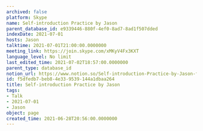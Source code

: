 ```yaml
---
archived: false
platform: Skype
name: Self-introduction Practice by Jason
parent_database_id: e9339446-880f-4ef0-8ad7-8ad1f507dded
indexDate: 2021-07-01
hosts: Jason
talktime: 2021-07-01T21:00:00.0000000
meeting_link: https://join.skype.com/xMKyV4Fx3KXT
language_level: No limit
last_edited_time: 2021-07-02T18:57:00.0000000
parent_type: database_id
notion_url: https://www.notion.so/Self-introduction-Practice-by-Jason-f5dfedb7beb84e339539144a1dbaa264
id: f5dfedb7-beb8-4e33-9539-144a1dbaa264
title: Self-introduction Practice by Jason
tags:
- Talk
- 2021-07-01
- Jason
object: page
created_time: 2021-06-28T20:56:00.0000000
---
```








